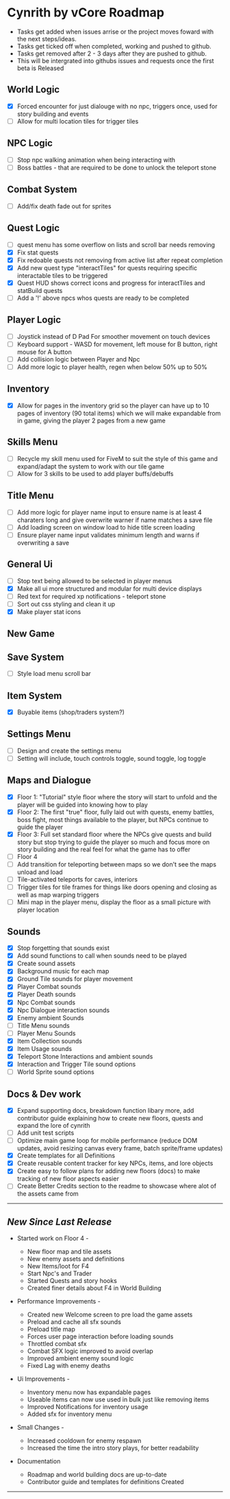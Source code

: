 # Cynrith by vCore Roadmap
- Tasks get added when issues arrise or the project moves foward with the next steps/ideas.
- Tasks get ticked off when completed, working and pushed to github.
- Tasks get removed after 2 - 3 days after they are pushed to github.
- This will be intergrated into githubs issues and requests once the first beta is Released

## World Logic
- [x] Forced encounter for just dialouge with no npc, triggers once, used for story building and events
- [ ] Allow for multi location tiles for trigger tiles

## NPC Logic 
- [ ] Stop npc walking animation when being interacting with 
- [ ] Boss battles - that are required to be done to unlock the teleport stone

## Combat System
- [ ] Add/fix death fade out for sprites

## Quest Logic
- [ ] quest menu has some overflow on lists and scroll bar needs removing
- [x] Fix stat quests
- [x] Fix redoable quests not removing from active list after repeat completion
- [x] Add new quest type "interactTiles" for quests requiring specific interactable tiles to be triggered
- [x] Quest HUD shows correct icons and progress for interactTiles and statBuild quests
- [ ] Add a '!' above npcs whos quests are ready to be completed
 
## Player Logic
- [ ] Joystick instead of D Pad For smoother movement on touch devices
- [ ] Keyboard support - WASD for movement, left mouse for B button, right mouse for A button
- [ ] Add collision logic between Player and Npc
- [ ] Add more logic to player health, regen when below 50% up to 50%

## Inventory
- [x] Allow for pages in the inventory grid so the player can have up to 10 pages of inventory (90 total items) which we will make expandable from in game, giving the player 2 pages from a new game 

## Skills Menu
- [ ] Recycle my skill menu used for FiveM to suit the style of this game and expand/adapt the system to work with our tile game
- [ ] Allow for 3 skills to be used to add player buffs/debuffs

## Title Menu
- [ ] Add more logic for player name input to ensure name is at least 4 charaters long and give overwrite warner if name matches a save file
- [ ] Add loading screen on window load to hide title screen loading 
- [ ] Ensure player name input validates minimum length and warns if overwriting a save

## General Ui
- [ ] Stop text being allowed to be selected in player menus
- [x] Make all ui more structured and modular for multi device displays
- [ ] Red text for required xp notifications - teleport stone 
- [ ] Sort out css styling and clean it up
- [x] Make player stat icons

## New Game


## Save System
- [ ] Style load menu scroll bar
 
## Item System
- [x] Buyable items (shop/traders system?) 

## Settings Menu
- [ ] Design and create the settings menu
- [ ] Setting will include, touch controls toggle, sound toggle, log toggle

## Maps and Dialogue

- [x] Floor 1: "Tutorial" style floor where the story will start to unfold and the player will be guided into knowing how to play
- [x] Floor 2: The first "true" floor, fully laid out with quests, enemy battles, boss fight, most things available to the player, but NPCs continue to guide the player
- [x] Floor 3: Full set standard floor where the NPCs give quests and build story but stop trying to guide the player so much and focus more on story building and the real feel for what the game has to offer
- [ ] Floor 4
- [ ] Add transition for teleporting between maps so we don't see the maps unload and load 
- [ ] Tile-activated teleports for caves, interiors
- [ ] Trigger tiles for tile frames for things like doors opening and closing as well as map warping triggers
- [ ] Mini map in the player menu, display the floor as a small picture with player location

## Sounds
- [x] Stop forgetting that sounds exist
- [x] Add sound functions to call when sounds need to be played
- [x] Create sound assets
- [x] Background music for each map
- [x] Ground Tile sounds for player movement
- [x] Player Combat sounds
- [x] Player Death sounds
- [x] Npc Combat sounds
- [x] Npc Dialogue interaction sounds
- [x] Enemy ambient Sounds
- [ ] Title Menu sounds
- [ ] Player Menu Sounds
- [x] Item Collection sounds
- [x] Item Usage sounds
- [x] Teleport Stone Interactions and ambient sounds
- [x] Interaction and Trigger Tile sound options
- [ ] World Sprite sound options

## Docs & Dev work
- [x] Expand supporting docs, breakdown function libary more, add contributor guide explaining how to create new floors, quests and expand the lore of cynrith
- [ ] Add unit test scripts 
- [ ] Optimize main game loop for mobile performance (reduce DOM updates, avoid resizing canvas every frame, batch sprite/frame updates)
- [x] Create templates for all Definitions
- [x] Create reusable content tracker for key NPCs, items, and lore objects
- [x] Create easy to follow plans for adding new floors (docs) to make tracking of new floor aspects easier 
- [ ] Create Better Credits section to the readme to showcase where alot of the assets came from

---

## *New Since Last Release*

- Started work on Floor 4 -
  - New floor map and tile assets
  - New enemy assets and definitions
  - New Items/loot for F4
  - Start Npc's and Trader
  - Started Quests and story hooks
  - Created finer details about F4 in World Building

- Performance Improvements -
  - Created new Welcome screen to pre load the game assets 
  - Preload and cache all sfx sounds
  - Preload title map 
  - Forces user page interaction before loading sounds
  - Throttled combat sfx
  - Combat SFX logic improved to avoid overlap
  - Improved ambient enemy sound logic 
  - Fixed Lag with enemy deaths

- Ui Improvements -
  - Inventory menu now has expandable pages
  - Useable items can now use used in bulk just like removing items
  - Improved Notifications for inventory usage
  - Added sfx for inventory menu

- Small Changes -
  - Increased cooldown for enemy respawn
  - Increased the time the intro story plays, for better readability

- Documentation
  - Roadmap and world building docs are up-to-date
  - Contributor guide and templates for definitions Created

---
